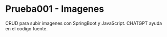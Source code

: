 # Prueba001 - Imagenes
 CRUD para subir imagenes con SpringBoot y JavaScript. CHATGPT ayuda en el codigo fuente.
